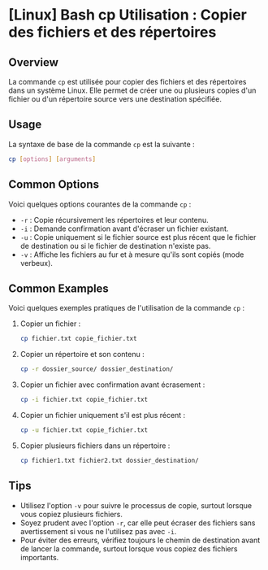 # [Linux] Bash cp Utilisation : Copier des fichiers et des répertoires

## Overview
La commande `cp` est utilisée pour copier des fichiers et des répertoires dans un système Linux. Elle permet de créer une ou plusieurs copies d'un fichier ou d'un répertoire source vers une destination spécifiée.

## Usage
La syntaxe de base de la commande `cp` est la suivante :

```bash
cp [options] [arguments]
```

## Common Options
Voici quelques options courantes de la commande `cp` :

- `-r` : Copie récursivement les répertoires et leur contenu.
- `-i` : Demande confirmation avant d'écraser un fichier existant.
- `-u` : Copie uniquement si le fichier source est plus récent que le fichier de destination ou si le fichier de destination n'existe pas.
- `-v` : Affiche les fichiers au fur et à mesure qu'ils sont copiés (mode verbeux).

## Common Examples
Voici quelques exemples pratiques de l'utilisation de la commande `cp` :

1. Copier un fichier :
   ```bash
   cp fichier.txt copie_fichier.txt
   ```

2. Copier un répertoire et son contenu :
   ```bash
   cp -r dossier_source/ dossier_destination/
   ```

3. Copier un fichier avec confirmation avant écrasement :
   ```bash
   cp -i fichier.txt copie_fichier.txt
   ```

4. Copier un fichier uniquement s'il est plus récent :
   ```bash
   cp -u fichier.txt copie_fichier.txt
   ```

5. Copier plusieurs fichiers dans un répertoire :
   ```bash
   cp fichier1.txt fichier2.txt dossier_destination/
   ```

## Tips
- Utilisez l'option `-v` pour suivre le processus de copie, surtout lorsque vous copiez plusieurs fichiers.
- Soyez prudent avec l'option `-r`, car elle peut écraser des fichiers sans avertissement si vous ne l'utilisez pas avec `-i`.
- Pour éviter des erreurs, vérifiez toujours le chemin de destination avant de lancer la commande, surtout lorsque vous copiez des fichiers importants.